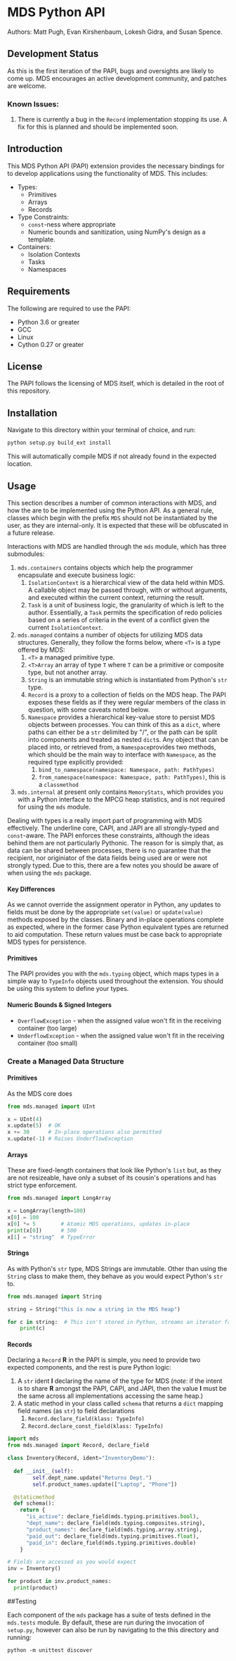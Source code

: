 # MDS Python API

Authors: Matt Pugh, Evan Kirshenbaum, Lokesh Gidra, and Susan Spence.

## Development Status

As this is the first iteration of the PAPI, bugs and oversights are likely to come up. MDS encourages an active development community, and patches are welcome.

### Known Issues:

1. There is currently a bug in the `Record` implementation stopping its use. A fix for this is planned and should be implemented soon.

## Introduction

This MDS Python API (PAPI) extension provides the necessary bindings for to develop applications using the functionality of MDS. This includes:

* Types:
  * Primitives
  * Arrays
  * Records
* Type Constraints:
  *  `const`-ness where appropriate
  *  Numeric bounds and sanitization, using NumPy's design as a template.
* Containers:
  * Isolation Contexts
  * Tasks
  * Namespaces

## Requirements

The following are required to use the PAPI:

* Python 3.6 or greater
* GCC
* Linux
* Cython 0.27 or greater

## License

The PAPI follows the licensing of MDS itself, which is detailed in the root of this repository.

## Installation

Navigate to this directory within your terminal of choice, and run:

~~~bash
python setup.py build_ext install
~~~

This will automatically compile MDS if not already found in the expected location.

## Usage

This section describes a number of common interactions with MDS, and how the are to be implemented using the Python API. As a general rule, classes which begin with the prefix `MDS` should not be instantiated by the user, as they are internal-only. It is expected that these will be obfuscated in a future release.

Interactions with MDS are handled through the `mds` module, which has three submodules:

1. `mds.containers` contains objects which help the programmer encapsulate and execute business logic:
   1.  `IsolationContext`  is a hierarchical view of the data held within MDS. A callable object may be passed through, with or without arguments, and executed within the current context, returning the result.
   2.  `Task` is a unit of business logic, the granularity of which is left to the author. Essentially, a `Task` permits the specification of redo policies based on a series of criteria in the event of a conflict given the current `IsolationContext`.
2. `mds.managed` contains a number of objects for utilizing MDS data structures. Generally, they follow the forms below, where `<T>` is a type offered by MDS:
   1. `<T>` a managed primitive type.
   2. `<T>Array` an array of type `T` where `T` can be a primitive or composite type, but not another array.
   3. `String` is an immutable string which is instantiated from Python's `str` type.
   4. `Record` is a proxy to a collection of fields on the MDS heap. The PAPI exposes these fields as if they were regular members of the class in question, with some caveats noted below.
   5. `Namespace` provides a hierarchical key-value store to persist MDS objects between processes. You can think of this as a `dict`, where paths can either be a `str` delimited by "/", or the path can be split into components and treated as nested `dict`s. Any object that can be placed into, or retrieved from, a `Namespace`provides two methods, which should be the main way to interface with `Namespace`, as the required type explicitly provided:
      1. `bind_to_namespace(namespace: Namespace, path: PathTypes)`
      2. `from_namespace(namespace: Namespace, path: PathTypes)`, this is a `classmethod`
3. `mds.internal` at present only contains `MemoryStats`, which provides you with a Python interface to the MPCG heap statistics, and is not required for using the `mds` module.

Dealing with types is a really import part of programming with MDS effectively. The underline core, CAPI, and JAPI are all strongly-typed and `const`-aware. The PAPI enforces these constraints, although the ideas behind them are not particularly Pythonic. The reason for is simply that, as data can be shared between processes, there is no guarantee that the recipient, nor originiator of the data fields being used are or were not strongly typed. Due to this, there are a few notes you should be aware of when using the `mds` package.

#### Key Differences

As we cannot override the assignment operator in Python, any updates to fields must be done by the appropriate `set(value)` or `update(value)` methods exposed by the classes. Binary and in-place operations complete as expected, where in the former case Python equivalent types are returned to aid computation. These return values must be case back to appropriate MDS types for persistence.

#### Primitives

The PAPI provides you with the `mds.typing` object, which maps types in a simple way to `TypeInfo` objects used throughout the extension. You should be using this system to define your types.

#### Numeric Bounds & Signed Integers

* `OverflowException` - when the assigned value won't fit in the receiving container (too large)
* `UnderflowException` -  when the assigned value won't fit in the receiving container (too small)

### Create a Managed Data Structure

#### Primitives

As the MDS core does

~~~python
from mds.managed import UInt

x = UInt(4)
x.update(5)  # OK
x += 30      # In-place operations also permitted
x.update(-1) # Raises UnderflowException
~~~

#### Arrays

These are fixed-length containers that look like Python's `list` but, as they are not resizeable, have only a subset of its cousin's operations and has strict type enforcement.

```python
from mds.managed import LongArray

x = LongArray(length=100)
x[0] = 100
x[0] *= 5 		 # Atomic MDS operations, updates in-place
print(x[0]) 	 # 500
x[1] = "string"  # TypeError
```

#### Strings

As with Python's `str` type, MDS Strings are immutable. Other than using the `String` class to make them, they behave as you would expect Python's `str` to.

~~~python
from mds.managed import String

string = String("this is now a string in the MDS heap")

for c in string:  # This isn't stored in Python, streams an iterator from the MDS heap
	print(c)
~~~

#### Records

Declaring a `Record` **R** in the PAPI is simple, you need to provide two expected components, and the rest is pure Python logic:

1. A `str` ident **I** declaring the name of the type for MDS (_note_: if the intent is to share **R** amongst the PAPI, CAPI, and JAPI, then the value **I** must be the same across all implementations accessing the same heap.)
2. A static method in your class called `schema` that returns a `dict` mapping field names (as `str`) to field declarations
   1. `Record.declare_field(klass: TypeInfo)`
   2. `Record.declare_const_field(klass: TypeInfo)`

~~~python
import mds
from mds.managed import Record, declare_field

class Inventory(Record, ident="InventoryDemo"):
  
  def __init__(self):
    	self.dept_name.update("Returns Dept.")
      	self.product_names.update(["Laptop", "Phone"])

  @staticmethod
  def schema():
    return {
      "is_active": declare_field(mds.typing.primitives.bool),
      "dept_name": declare_field(mds.typing.composites.string),
      "product_names": declare_field(mds.typing.array.string),
      "paid_out": declare_field(mds.typing.primitives.float),
      "paid_in": declare_field(mds.typing.primitives.double)
    }

# Fields are accessed as you would expect
inv = Inventory()

for product in inv.product_names:
  print(product)
~~~

##Testing

Each component of the `mds` package has a suite of tests defined in the `mds.tests` module. By default, these are run during the invocation of `setup.py`, however can also be run by navigating to the this directory and running:

~~~shell
python -m unittest discover
~~~
